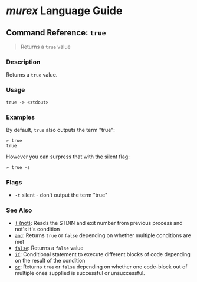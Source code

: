 # _murex_ Language Guide

## Command Reference: `true`

> Returns a `true` value

### Description

Returns a `true` value.

### Usage

    true -> <stdout>

### Examples

By default, `true` also outputs the term "true":

    » true
    true
    
However you can surpress that with the silent flag:

    » true -s

### Flags

* `-t`
    silent - don't output the term "true"

### See Also

* [`!` (not)](../commands/not.md):
  Reads the STDIN and exit number from previous process and not's it's condition
* [`and`](../commands/and.md):
  Returns `true` or `false` depending on whether multiple conditions are met
* [`false`](../commands/false.md):
  Returns a `false` value
* [`if`](../commands/if.md):
  Conditional statement to execute different blocks of code depending on the result of the condition
* [`or`](../commands/or.md):
  Returns `true` or `false` depending on whether one code-block out of multiple ones supplied is successful or unsuccessful.